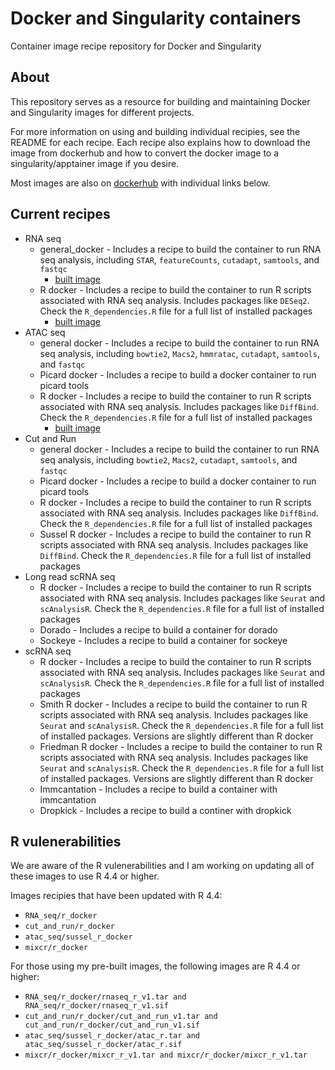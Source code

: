 # Docker and Singularity containers
Container image recipe repository for Docker and Singularity

## About
This repository serves as a resource for building and maintaining Docker and Singularity images for different projects.

For more information on using and building individual recipies, see the README for each recipe. Each recipe also explains how to download the image from dockerhub and how to convert the docker image to a singularity/apptainer image if you desire.

Most images are also on [dockerhub](https://hub.docker.com/repositories/kwellswrasman) with individual links below.

## Current recipes

* RNA seq
  * general_docker - Includes a recipe to build the container to run RNA seq analysis, including `STAR`, `featureCounts`, `cutadapt`, `samtools`, and `fastqc`
    * [built image](https://hub.docker.com/repository/docker/kwellswrasman/rnaseq_general/general)
  * R docker - Includes a recipe to build the container to run R scripts associated with RNA seq analysis. Includes packages like `DESeq2`. Check the `R_dependencies.R` file for a full list of installed packages
    * [built image](https://hub.docker.com/repository/docker/kwellswrasman/rna_seq_r/general)
* ATAC seq
  * general docker - Includes a recipe to build the container to run RNA seq analysis, including `bowtie2`, `Macs2`, `hmmratac`, `cutadapt`, `samtools`, and `fastqc`
  * Picard docker - Includes a recipe to build a docker container to run picard tools
  * R docker - Includes a recipe to build the container to run R scripts associated with RNA seq analysis. Includes packages like `DiffBind`. Check the `R_dependencies.R` file for a full list of installed packages
    * [built image](https://hub.docker.com/repository/docker/kwellswrasman/atac_chip_r/general)
* Cut and Run
  * general docker - Includes a recipe to build the container to run RNA seq analysis, including `bowtie2`, `Macs2`, `cutadapt`, `samtools`, and `fastqc`
  * Picard docker - Includes a recipe to build a docker container to run picard tools
  * R docker - Includes a recipe to build the container to run R scripts associated with RNA seq analysis. Includes packages like `DiffBind`. Check the `R_dependencies.R` file for a full list of installed packages
  * Sussel R docker - Includes a recipe to build the container to run R scripts associated with RNA seq analysis. Includes packages like `DiffBind`. Check the `R_dependencies.R` file for a full list of installed packages
* Long read scRNA seq
  * R docker - Includes a recipe to build the container to run R scripts associated with RNA seq analysis. Includes packages like `Seurat` and `scAnalysisR`. Check the `R_dependencies.R` file for a full list of installed packages
  * Dorado - Includes a recipe to build a container for dorado
  * Sockeye - Includes a recipe to build a container for sockeye
* scRNA seq
  * R docker - Includes a recipe to build the container to run R scripts associated with RNA seq analysis. Includes packages like `Seurat` and `scAnalysisR`. Check the `R_dependencies.R` file for a full list of installed packages
  * Smith R docker - Includes a recipe to build the container to run R scripts associated with RNA seq analysis. Includes packages like `Seurat` and `scAnalysisR`. Check the `R_dependencies.R` file for a full list of installed packages. Versions are slightly different than R docker
  * Friedman R docker - Includes a recipe to build the container to run R scripts associated with RNA seq analysis. Includes packages like `Seurat` and `scAnalysisR`. Check the `R_dependencies.R` file for a full list of installed packages. Versions are slightly different than R docker
  * Immcantation - Includes a recipe to build a container with immcantation
  * Dropkick - Includes a recipe to build a continer with dropkick

## R vulenerabilities
We are aware of the R vulenerabilities and I am working on updating all of these images to use R 4.4 or higher. 

Images recipies that have been updated with R 4.4:
* `RNA_seq/r_docker`
* `cut_and_run/r_docker`
* `atac_seq/sussel_r_docker`
* `mixcr/r_docker`

For those using my pre-built images, the following images are R 4.4 or higher:
* `RNA_seq/r_docker/rnaseq_r_v1.tar and RNA_seq/r_docker/rnaseq_r_v1.sif`
* `cut_and_run/r_docker/cut_and_run_v1.tar and cut_and_run/r_docker/cut_and_run_v1.sif`
* `atac_seq/sussel_r_docker/atac_r.tar and atac_seq/sussel_r_docker/atac_r.sif`
* `mixcr/r_docker/mixcr_r_v1.tar and mixcr/r_docker/mixcr_r_v1.tar`
